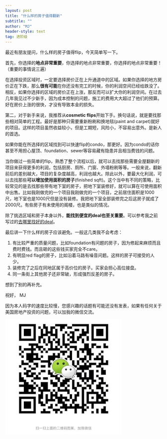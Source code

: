 ```yaml
---
layout: post
title: "什么样的房子值得翻新"
subtitle: ""
author: "MJ"
header-style: text
tag: 进阶级
---
```


最近有朋友提问，什么样的房子值得flip，今天简单写一下。

首先，你选择的**地点非常重要**，你选择的地点非常重要，你选择的地点非常重要！（重要的事情说三遍）

在选择投资区域时，一定要选择房价正在上升通道中的区域。如果你选择的地方房价正在下跌，那么**很有可能**在你还没有完工的时候，你的利润空间已经给跌没了。相反，如果你选择的区域的房价正在上涨，那反而可以扩大你的利润空间。在过去几年我见过不少新手，因为成本控制的问题，施工的费用大大超过了他们的预算。好在房价上涨的很快，才没有导致本金的损失。

第二，对于新手来说，我推荐从**cosmetic flips**开始下手。换句话说，就是要找那些相对简单的工程。最好是那种只需要重新粉刷和换地毯(paint and carpet)就好的项目。这样的项目虽然收益较小，但是工期短，风险小，不容易出意外。是新人的首选。

如果你能在所选择的区域找到可以快速flip的condo，那更好。因为condo的话你甚至不用担心屋顶、foundation、sewer等容易藏有隐患并且相当费钱的问题。

当你做过一些简单的flip，熟悉了整个流程以后，就可以去找那些需要全屋翻新的项目来获得更多的利润，包括厨房、厕所、门窗、外墙粉刷等等。一般来说，翻新前后的差别越大，项目的复杂度越高，利润也越大。除此以外，要最大化利润，可以去找那些**可以增加使用面积的房子**(finished sqft)。这个当中有不同的策略，比较常见的是去找那些带有地下室的房子，把地下室装修好，就可以算在可使用面积中出售。比如我刚做完的一个项目我刚做完的一个项目，之前居住面积是1000尺，地下室也是1000尺但是没有装修。我把地下室全部装修完之后这房子就成了2000尺。有些房子有未使用的阁楼，也是类似的情况。

除了挑选区域和房子本身以外，**能找到便宜的deal也至关重要**。可以参考我之前写过的[去哪里找好的deal](./2019-04-18-去哪里找好的投资.md)。

最后讲一下什么样的房子应该避免。一般这几类我不会考虑：

1. 有比较严重的质量问题，比如foundation有问题的房子，因为修起来麻烦而且费时费钱。而且砸的这些钱买家完全不care。
2. 有明显red flag的房子，比如沿着马路有噪音问题。这样的房子可接受的人少。
3. 装修完了之后在同地区属于高价位的房子。买家会担心高位接盘。
4. 同一条街上其他房子还非常破，形成强烈反差的房子。

想到了别的再补充。


祝好，
MJ

因为本人码字的速度比较慢，您感兴趣的话题有可能还没有发表，如果有任何关于美国房地产投资的问题，可以加我的微信交流。

![Image of Wechat](/img/wechat.jpeg)